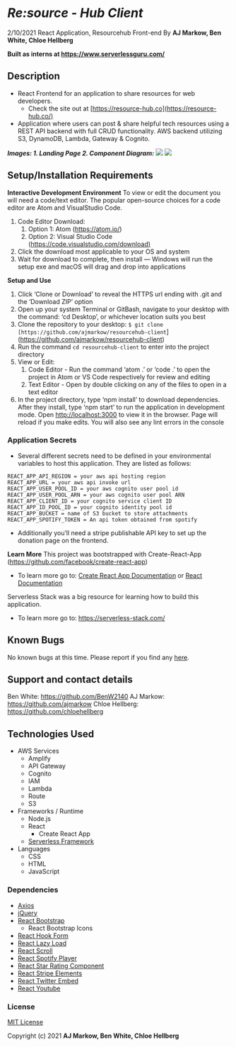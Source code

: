 # *Re:source - Hub Client*

2/10/2021
React Application, Resourcehub Front-end
By **AJ Markow, Ben White, Chloe Hellberg**

**Built as interns at https://www.serverlessguru.com/**

## Description

* React Frontend for an application to share resources for web developers.
    * Check the site out at [https://resource-hub.co](https://resource-hub.co/)
* Application where users can post & share helpful tech resources using a REST API backend with full CRUD functionality. AWS backend utilizing S3, DynamoDB, Lambda, Gateway & Cognito.

**_Images: 1. Landing Page 2. Component Diagram:_**
![](https://i.imgur.com/xJfI3Ly.png)
![](https://i.imgur.com/uyW82EN.png)
## Setup/Installation Requirements

**Interactive Development Environment**
To view or edit the document you will need a code/text editor. The popular open-source choices for a code editor are Atom and VisualStudio Code.

1. Code Editor Download:
    1. Option 1: Atom (https://atom.io/)
    2. Option 2: Visual Studio Code ([https://code.visualstudio.com/download)](https://code.visualstudio.com/download)
2. Click the download most applicable to your OS and system
3. Wait for download to complete, then install — Windows will run the setup exe and macOS will drag and drop into applications

**Setup and Use**

1. Click ‘Clone or Download’ to reveal the HTTPS url ending with .git and the ‘Download ZIP’ option
2. Open up your system Terminal or GitBash, navigate to your desktop with the command: ‘cd Desktop’, or whichever location suits you best
3. Clone the repository to your desktop: `$ git clone [https://github.com/ajmarkow/resourcehub-client`](https://github.com/ajmarkow/resourcehub-client)
4. Run the command `cd resourcehub-client` to enter into the project directory
5. View or Edit:
    1. Code Editor - Run the command  ‘atom .’ or ‘code .’ to open the project in Atom or VS Code respectively for review and editing
    2. Text Editor - Open by double clicking on any of the files to open in a text editor
6. In the project directory, type ‘npm install’ to download dependencies. After they install, type ‘npm start’ to run the application in development mode. Open [http://localhost:3000](http://localhost:3000/) to view it in the browser. Page will reload if you make edits. You will also see any lint errors in the console

### Application Secrets

* Several different secrets need to be defined in your environmental variables to host this application. They are listed as follows:

```
REACT_APP_API_REGION = your aws api hosting region
REACT_APP_URL = your aws api invoke url
REACT_APP_USER_POOL_ID = your aws cognito user pool id
REACT_APP_USER_POOL_ARN = your aws cognito user pool ARN
REACT_APP_CLIENT_ID = your cognito service client ID
REACT_APP_ID_POOL_ID = your cognito identity pool id
REACT_APP_BUCKET = name of S3 bucket to store attachments
REACT_APP_SPOTIFY_TOKEN = An api token obtained from spotify
```

* Additionally you’ll need a stripe publishable API key to set up the donation page on the frontend.

**Learn More**
This project was bootstrapped with Create-React-App (https://github.com/facebook/create-react-app)

* To learn more go to: [Create React App Documentation](https://facebook.github.io/create-react-app/docs/getting-started) or [React Documentation](https://reactjs.org/)

Serverless Stack was a big resource for learning how to build this application.

* To learn more go to: https://serverless-stack.com/

## Known Bugs

No known bugs at this time. Please report if you find any [here](https://github.com/ajmarkow/resourcehub-client/issues).

## Support and contact details

Ben White: https://github.com/BenW2140
AJ Markow: https://github.com/ajmarkow
Chloe Hellberg: https://github.com/chloehellberg

## Technologies Used

* AWS Services
    * Amplify
    * API Gateway
    * Cognito
    * IAM
    * Lambda
    * Route 
    * S3
* Frameworks / Runtime
    * Node.js
    * React
        * Create React App
    * [Serverless Framework](https://www.serverless.com/)
* Languages
    * CSS
    * HTML
    * JavaScript

### Dependencies

* [Axios](https://github.com/axios/axios)
* [jQuery](https://github.com/jquery/jquery)
* [React Bootstrap](https://github.com/react-bootstrap/react-bootstrap)
    * React Bootstrap Icons
* [React Hook Form](https://github.com/react-hook-form/react-hook-form)
* [React Lazy Load](https://github.com/loktar00/react-lazy-load)
* [React Scroll](https://github.com/milosjanda/react-scroll-up)
* [React Spotify Player](https://github.com/alexanderwallin/react-spotify-player)
* [React Star Rating Component](https://github.com/voronianski/react-star-rating-component)
* [React Stripe Elements](https://github.com/stripe/react-stripe-elements)
* [React Twitter Embed](https://github.com/saurabhnemade/react-twitter-embed)
* [React Youtube](https://github.com/tjallingt/react-youtube)

### License

[MIT License](https://opensource.org/licenses/MIT)

Copyright (c) 2021 **AJ Markow, Ben White, Chloe Hellberg**

